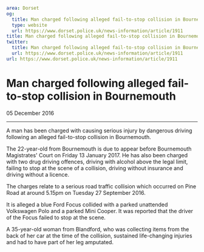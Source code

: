 ```yaml
area: Dorset
og:
  title: Man charged following alleged fail-to-stop collision in Bournemouth
  type: website
  url: https://www.dorset.police.uk/news-information/article/1911
title: Man charged following alleged fail-to-stop collision in Bournemouth |
twitter:
  title: Man charged following alleged fail-to-stop collision in Bournemouth
  url: https://www.dorset.police.uk/news-information/article/1911
url: https://www.dorset.police.uk/news-information/article/1911
```

# Man charged following alleged fail-to-stop collision in Bournemouth

05 December 2016

* * *

A man has been charged with causing serious injury by dangerous driving following an alleged fail-to-stop collision in Bournemouth.

The 22-year-old from Bournemouth is due to appear before Bournemouth Magistrates' Court on Friday 13 January 2017. He has also been charged with two drug driving offences, driving with alcohol above the legal limit, failing to stop at the scene of a collision, driving without insurance and driving without a licence.

The charges relate to a serious road traffic collision which occurred on Pine Road at around 5.15pm on Tuesday 27 September 2016.

It is alleged a blue Ford Focus collided with a parked unattended Volkswagen Polo and a parked Mini Cooper. It was reported that the driver of the Focus failed to stop at the scene.

A 35-year-old woman from Blandford, who was collecting items from the back of her car at the time of the collision, sustained life-changing injuries and had to have part of her leg amputated.
